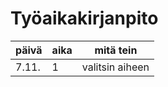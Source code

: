 # Työaikakirjanpito  

| päivä | aika | mitä tein |
| ---- | --- | --- |
| 7.11. | 1 | valitsin aiheen | 

